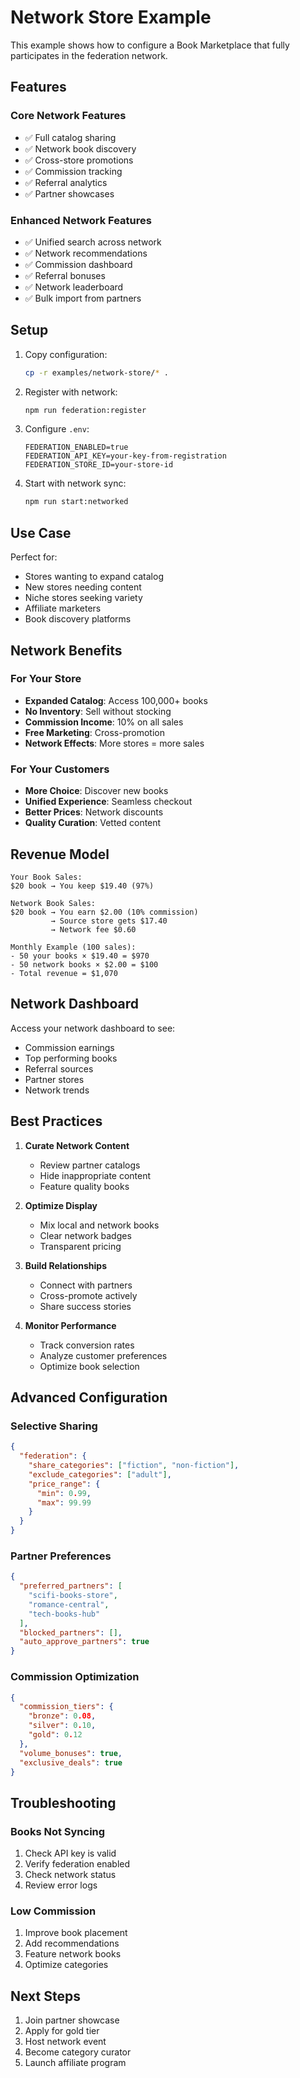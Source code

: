 # Network Store Example

This example shows how to configure a Book Marketplace that fully participates in the federation network.

## Features

### Core Network Features
- ✅ Full catalog sharing
- ✅ Network book discovery
- ✅ Cross-store promotions
- ✅ Commission tracking
- ✅ Referral analytics
- ✅ Partner showcases

### Enhanced Network Features
- ✅ Unified search across network
- ✅ Network recommendations
- ✅ Commission dashboard
- ✅ Referral bonuses
- ✅ Network leaderboard
- ✅ Bulk import from partners

## Setup

1. Copy configuration:
   ```bash
   cp -r examples/network-store/* .
   ```

2. Register with network:
   ```bash
   npm run federation:register
   ```

3. Configure `.env`:
   ```env
   FEDERATION_ENABLED=true
   FEDERATION_API_KEY=your-key-from-registration
   FEDERATION_STORE_ID=your-store-id
   ```

4. Start with network sync:
   ```bash
   npm run start:networked
   ```

## Use Case

Perfect for:
- Stores wanting to expand catalog
- New stores needing content
- Niche stores seeking variety
- Affiliate marketers
- Book discovery platforms

## Network Benefits

### For Your Store
- **Expanded Catalog**: Access 100,000+ books
- **No Inventory**: Sell without stocking
- **Commission Income**: 10% on all sales
- **Free Marketing**: Cross-promotion
- **Network Effects**: More stores = more sales

### For Your Customers
- **More Choice**: Discover new books
- **Unified Experience**: Seamless checkout
- **Better Prices**: Network discounts
- **Quality Curation**: Vetted content

## Revenue Model

```
Your Book Sales:
$20 book → You keep $19.40 (97%)

Network Book Sales:
$20 book → You earn $2.00 (10% commission)
         → Source store gets $17.40
         → Network fee $0.60

Monthly Example (100 sales):
- 50 your books × $19.40 = $970
- 50 network books × $2.00 = $100
- Total revenue = $1,070
```

## Network Dashboard

Access your network dashboard to see:
- Commission earnings
- Top performing books
- Referral sources
- Partner stores
- Network trends

## Best Practices

1. **Curate Network Content**
   - Review partner catalogs
   - Hide inappropriate content
   - Feature quality books

2. **Optimize Display**
   - Mix local and network books
   - Clear network badges
   - Transparent pricing

3. **Build Relationships**
   - Connect with partners
   - Cross-promote actively
   - Share success stories

4. **Monitor Performance**
   - Track conversion rates
   - Analyze customer preferences
   - Optimize book selection

## Advanced Configuration

### Selective Sharing
```json
{
  "federation": {
    "share_categories": ["fiction", "non-fiction"],
    "exclude_categories": ["adult"],
    "price_range": {
      "min": 0.99,
      "max": 99.99
    }
  }
}
```

### Partner Preferences
```json
{
  "preferred_partners": [
    "scifi-books-store",
    "romance-central",
    "tech-books-hub"
  ],
  "blocked_partners": [],
  "auto_approve_partners": true
}
```

### Commission Optimization
```json
{
  "commission_tiers": {
    "bronze": 0.08,
    "silver": 0.10,
    "gold": 0.12
  },
  "volume_bonuses": true,
  "exclusive_deals": true
}
```

## Troubleshooting

### Books Not Syncing
1. Check API key is valid
2. Verify federation enabled
3. Check network status
4. Review error logs

### Low Commission
1. Improve book placement
2. Add recommendations
3. Feature network books
4. Optimize categories

## Next Steps

1. Join partner showcase
2. Apply for gold tier
3. Host network event
4. Become category curator
5. Launch affiliate program